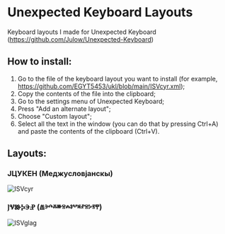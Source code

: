 # Unexpected Keyboard Layouts
Keyboard layouts I made for Unexpected Keyboard (https://github.com/Julow/Unexpected-Keyboard)

## How to install:
1. Go to the file of the keyboard layout you want to install (for example, https://github.com/EGYT5453/ukl/blob/main/ISVcyr.xml);
2. Copy the contents of the file into the clipboard;
3. Go to the settings menu of Unexpected Keyboard;
4. Press "Add an alternate layout";
5. Choose "Custom layout";
6. Select all the text in the window (you can do that by pressing Ctrl+A) and paste the contents of the clipboard (Ctrl+V).

## Layouts:
### ЈЦУКЕН (Меджусловјанскы)
![ISVcyr](https://github.com/EGYT5453/ukl/assets/113429882/228f1289-468b-4925-8ad3-624e80b05aff)
### ⰬⰜⰖⰍⰅⰐ (Ⱞⰵⰴⰶⱆⱄⰾⱁⰲⱝⱀⱄⰽⱐⰹ)
![ISVglag](https://github.com/EGYT5453/ukl/assets/113429882/dbc6150b-bd92-429e-8ea1-8b6f1fd86bea)

